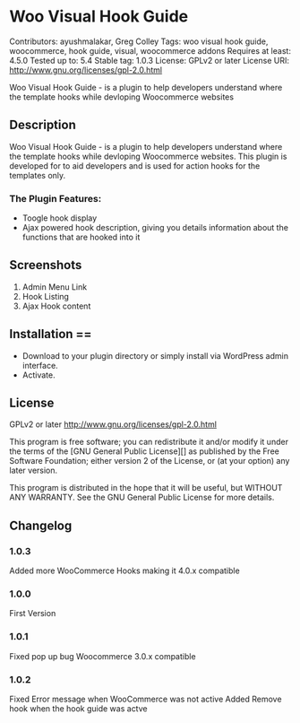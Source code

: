 ﻿# Woo Visual Hook Guide 
Contributors: ayushmalakar, Greg Colley
Tags: woo visual hook guide, woocommerce, hook guide, visual, woocommerce addons
Requires at least: 4.5.0
Tested up to: 5.4
Stable tag: 1.0.3
License: GPLv2 or later
License URI: http://www.gnu.org/licenses/gpl-2.0.html

Woo Visual Hook Guide - is a plugin to help developers understand where the template hooks while devloping Woocommerce websites



## Description 

Woo Visual Hook Guide - is a plugin to help developers understand where the template hooks while devloping Woocommerce websites. This plugin is developed for to aid developers and is used for action hooks for the templates only.



### The Plugin Features:

* Toogle hook display
* Ajax powered hook description, giving you details information about the functions that are hooked into it

## Screenshots
1. Admin Menu Link
2. Hook Listing
3. Ajax Hook content

## Installation ==
* Download to your plugin directory or simply install via WordPress admin interface.
* Activate.


## License

GPLv2 or later
http://www.gnu.org/licenses/gpl-2.0.html

This program is free software; you can redistribute it and/or modify it under
the terms of the [GNU General Public License][] as published by the Free
Software Foundation; either version 2 of the License, or (at your option) any
later version.

This program is distributed in the hope that it will be useful, but WITHOUT ANY
WARRANTY. See the GNU General Public License for more details.
## Changelog

### 1.0.3
Added more WooCommerce Hooks making it 4.0.x compatible

### 1.0.0
First Version

### 1.0.1
Fixed pop up bug
Woocommerce 3.0.x compatible

### 1.0.2
Fixed Error message when WooCommerce was not active
Added Remove hook when the hook guide was actve

